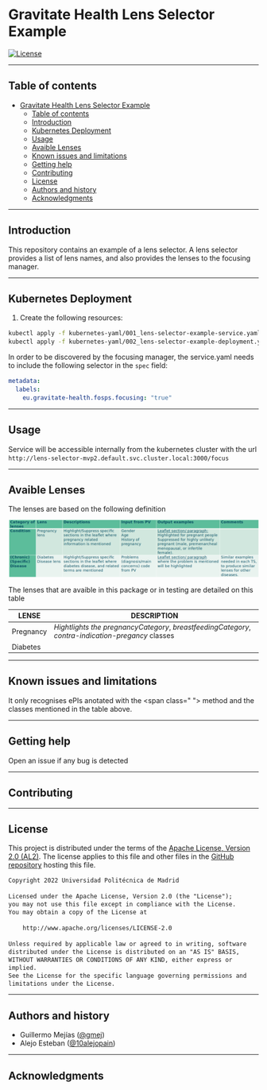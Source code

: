 # Gravitate Health Lens Selector Example

[![License](https://img.shields.io/badge/License-Apache_2.0-blue.svg)](https://opensource.org/licenses/Apache-2.0)

---
## Table of contents

- [Gravitate Health Lens Selector Example](#gravitate-health-lens-selector)
  - [Table of contents](#table-of-contents)
  - [Introduction](#introduction)
  - [Kubernetes Deployment](#kubernetes-deployment)
  - [Usage](#usage)
  - [Avaible Lenses](#avaible-lenses)
  - [Known issues and limitations](#known-issues-and-limitations)
  - [Getting help](#getting-help)
  - [Contributing](#contributing)
  - [License](#license)
  - [Authors and history](#authors-and-history)
  - [Acknowledgments](#acknowledgments)

---
## Introduction

This repository contains an example of a lens selector. A lens selector provides a list of lens names, and also provides the lenses to the focusing manager.


---
## Kubernetes Deployment

1. Create the following resources:
```bash
kubectl apply -f kubernetes-yaml/001_lens-selector-example-service.yaml
kubectl apply -f kubernetes-yaml/002_lens-selector-example-deployment.yaml
```

In order to be discovered by the focusing manager, the service.yaml needs to include the following selector in the `spec` field:

```yaml
metadata:
  labels:
    eu.gravitate-health.fosps.focusing: "true"
```


---
## Usage

Service will be accessible internally from the kubernetes cluster with the url `http://lens-selector-mvp2.default.svc.cluster.local:3000/focus`

---
## Avaible Lenses

The lenses are based on the following definition

![avaible lenses](./images/lenses-mvp2.png)

The lenses that are avaible in this package or in testing are detailed on this table

| LENSE     | DESCRIPTION                                                                                        |
|-----------|----------------------------------------------------------------------------------------------------|
| Pregnancy | _Hightlights the pregnancyCategory_, _breastfeedingCategory_, _contra-indication-pregancy_ classes |
| Diabetes  |                                                                                                    |
---
## Known issues and limitations


It only recognises ePIs anotated with the \<span class=" "> method and the classes mentioned in the table above.

---
## Getting help

Open an issue if any bug is detected

---
## Contributing

---
## License

This project is distributed under the terms of the [Apache License, Version 2.0 (AL2)](http://www.apache.org/licenses/LICENSE-2.0).  The license applies to this file and other files in the [GitHub repository](https://github.com/Gravitate-Health/Focusing-module) hosting this file.

```
Copyright 2022 Universidad Politécnica de Madrid

Licensed under the Apache License, Version 2.0 (the "License");
you may not use this file except in compliance with the License.
You may obtain a copy of the License at

    http://www.apache.org/licenses/LICENSE-2.0

Unless required by applicable law or agreed to in writing, software
distributed under the License is distributed on an "AS IS" BASIS,
WITHOUT WARRANTIES OR CONDITIONS OF ANY KIND, either express or implied.
See the License for the specific language governing permissions and
limitations under the License.
```
---
## Authors and history

- Guillermo Mejías ([@gmej](https://github.com/gmej))
- Alejo Esteban ([@10alejopain](https://github.com/))


---
## Acknowledgments

